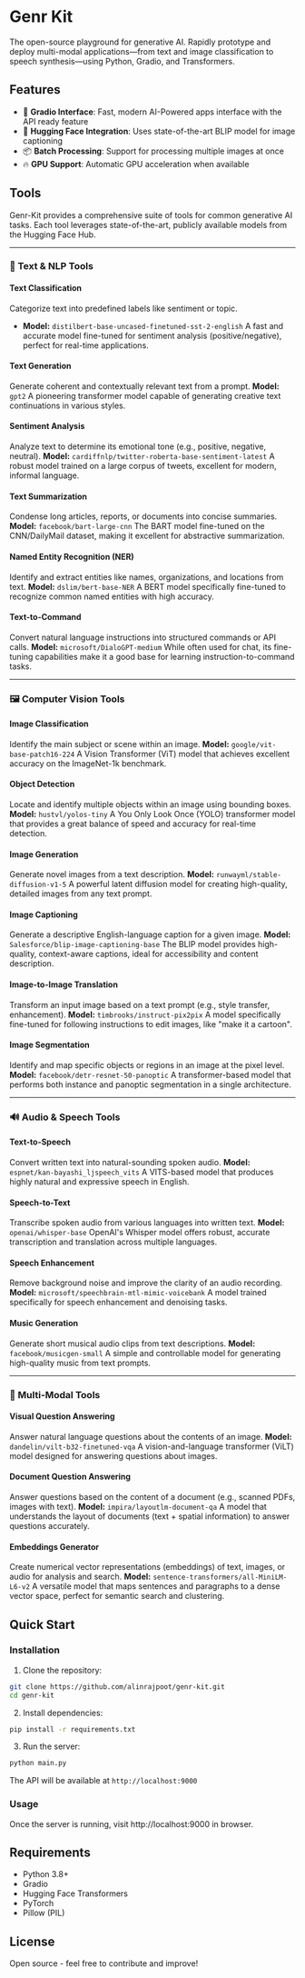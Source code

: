 # Genr Kit

The open-source playground for generative AI. Rapidly prototype and deploy multi-modal applications—from text and image classification to speech synthesis—using Python, Gradio, and Transformers.

## Features

- 🚀 **Gradio Interface**: Fast, modern AI-Powered apps interface with the API ready feature
- 🤗 **Hugging Face Integration**: Uses state-of-the-art BLIP model for image captioning
- 📦 **Batch Processing**: Support for processing multiple images at once
- 🔥 **GPU Support**: Automatic GPU acceleration when available

## Tools

Genr-Kit provides a comprehensive suite of tools for common generative AI tasks. Each tool leverages state-of-the-art, publicly available models from the Hugging Face Hub.

---

### 📝 Text & NLP Tools

#### **Text Classification**

Categorize text into predefined labels like sentiment or topic.

- **Model:** `distilbert-base-uncased-finetuned-sst-2-english`
  A fast and accurate model fine-tuned for sentiment analysis (positive/negative), perfect for real-time applications.

#### **Text Generation**

Generate coherent and contextually relevant text from a prompt.
**Model:** `gpt2`
A pioneering transformer model capable of generating creative text continuations in various styles.

#### **Sentiment Analysis**

Analyze text to determine its emotional tone (e.g., positive, negative, neutral).
**Model:** `cardiffnlp/twitter-roberta-base-sentiment-latest`
A robust model trained on a large corpus of tweets, excellent for modern, informal language.

#### **Text Summarization**

Condense long articles, reports, or documents into concise summaries.
**Model:** `facebook/bart-large-cnn`
The BART model fine-tuned on the CNN/DailyMail dataset, making it excellent for abstractive summarization.

#### **Named Entity Recognition (NER)**

Identify and extract entities like names, organizations, and locations from text.
**Model:** `dslim/bert-base-NER`
A BERT model specifically fine-tuned to recognize common named entities with high accuracy.

#### **Text-to-Command**

Convert natural language instructions into structured commands or API calls.
**Model:** `microsoft/DialoGPT-medium`
While often used for chat, its fine-tuning capabilities make it a good base for learning instruction-to-command tasks.

---

### 🖼️ Computer Vision Tools

#### **Image Classification**

Identify the main subject or scene within an image.
**Model:** `google/vit-base-patch16-224`
A Vision Transformer (ViT) model that achieves excellent accuracy on the ImageNet-1k benchmark.

#### **Object Detection**

Locate and identify multiple objects within an image using bounding boxes.
**Model:** `hustvl/yolos-tiny`
A You Only Look Once (YOLO) transformer model that provides a great balance of speed and accuracy for real-time detection.

#### **Image Generation**

Generate novel images from a text description.
**Model:** `runwayml/stable-diffusion-v1-5`
A powerful latent diffusion model for creating high-quality, detailed images from any text prompt.

#### **Image Captioning**

Generate a descriptive English-language caption for a given image.
**Model:** `Salesforce/blip-image-captioning-base`
The BLIP model provides high-quality, context-aware captions, ideal for accessibility and content description.

#### **Image-to-Image Translation**

Transform an input image based on a text prompt (e.g., style transfer, enhancement).
**Model:** `timbrooks/instruct-pix2pix`
A model specifically fine-tuned for following instructions to edit images, like "make it a cartoon".

#### **Image Segmentation**

Identify and map specific objects or regions in an image at the pixel level.
**Model:** `facebook/detr-resnet-50-panoptic`
A transformer-based model that performs both instance and panoptic segmentation in a single architecture.

---

### 🔊 Audio & Speech Tools

#### **Text-to-Speech**

Convert written text into natural-sounding spoken audio.
**Model:** `espnet/kan-bayashi_ljspeech_vits`
A VITS-based model that produces highly natural and expressive speech in English.

#### **Speech-to-Text**

Transcribe spoken audio from various languages into written text.
**Model:** `openai/whisper-base`
OpenAI's Whisper model offers robust, accurate transcription and translation across multiple languages.

#### **Speech Enhancement**

Remove background noise and improve the clarity of an audio recording.
**Model:** `microsoft/speechbrain-mtl-mimic-voicebank`
A model trained specifically for speech enhancement and denoising tasks.

#### **Music Generation**

Generate short musical audio clips from text descriptions.
**Model:** `facebook/musicgen-small`
A simple and controllable model for generating high-quality music from text prompts.

---

### 🔗 Multi-Modal Tools

#### **Visual Question Answering**

Answer natural language questions about the contents of an image.
**Model:** `dandelin/vilt-b32-finetuned-vqa`
A vision-and-language transformer (ViLT) model designed for answering questions about images.

#### **Document Question Answering**

Answer questions based on the content of a document (e.g., scanned PDFs, images with text).
**Model:** `impira/layoutlm-document-qa`
A model that understands the layout of documents (text + spatial information) to answer questions accurately.

#### **Embeddings Generator**

Create numerical vector representations (embeddings) of text, images, or audio for analysis and search.
**Model:** `sentence-transformers/all-MiniLM-L6-v2`
A versatile model that maps sentences and paragraphs to a dense vector space, perfect for semantic search and clustering.

## Quick Start

### Installation

1. Clone the repository:

```bash
git clone https://github.com/alinrajpoot/genr-kit.git
cd genr-kit
```

2. Install dependencies:

```bash
pip install -r requirements.txt
```

3. Run the server:

```bash
python main.py
```

The API will be available at `http://localhost:9000`

### Usage

Once the server is running, visit http://localhost:9000 in browser.

## Requirements

- Python 3.8+
- Gradio
- Hugging Face Transformers
- PyTorch
- Pillow (PIL)

## License

Open source - feel free to contribute and improve!

